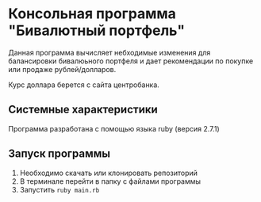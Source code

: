 # Консольная программа "Бивалютный портфель"

Данная программа вычисляет небходимые изменения для балансировки бивалюьного портфеля и дает рекомендации по покупке или продаже рублей/долларов.

Курс доллара берется с сайта центробанка.


## Системные характеристики
Программа разработана с помощью языка ruby (версия 2.7.1)


## Запуск программы
1. Необходимо скачать или клонировать репозиторий 
2. В терминале перейти в папку с файлами программы
3. Запустить ```ruby main.rb```
